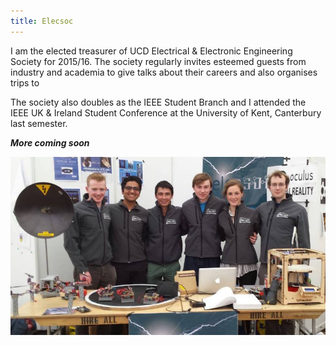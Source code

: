 ```yaml
---
title: Elecsoc
---
```

I am the elected treasurer of UCD Electrical & Electronic Engineering Society for
2015/16. The society regularly invites esteemed guests from industry and academia to
give talks about their careers and also organises trips to 

The society also doubles as the IEEE Student Branch and I attended the IEEE UK & Ireland 
Student Conference at the University of Kent, Canterbury last semester.  

***More coming soon***

![Elecsoc](assets/img/work/proj-7/thumb.jpg)
